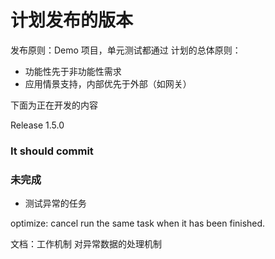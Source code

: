 # 计划发布的版本

发布原则：Demo 项目，单元测试都通过 计划的总体原则：

- 功能性先于非功能性需求
- 应用情景支持，内部优先于外部（如网关）

下面为正在开发的内容

Release 1.5.0

 
### It should commit

### 未完成


- 测试异常的任务

optimize: cancel run the same task when it has been finished.

文档：工作机制
    对异常数据的处理机制

